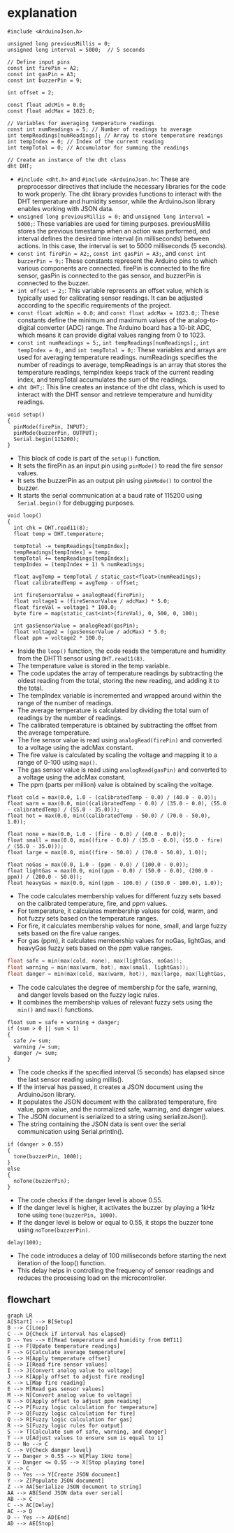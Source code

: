 # explanation 

```#include <dht.h>
#include <ArduinoJson.h>

unsigned long previousMillis = 0;
unsigned long interval = 5000;  // 5 seconds

// Define input pins
const int firePin = A2;
const int gasPin = A3;
const int buzzerPin = 9;

int offset = 2;

const float adcMin = 0.0;
const float adcMax = 1023.0;

// Variables for averaging temperature readings
const int numReadings = 5; // Number of readings to average
int tempReadings[numReadings]; // Array to store temperature readings
int tempIndex = 0; // Index of the current reading
int tempTotal = 0; // Accumulator for summing the readings

// Create an instance of the dht class
dht DHT;
```

- `#include <dht.h>` and `#include <ArduinoJson.h>`: These are preprocessor directives that include the necessary libraries for the code to work properly. The dht library provides functions to interact with the DHT temperature and humidity sensor, while the ArduinoJson library enables working with JSON data.
- `unsigned long previousMillis = 0;` and `unsigned long interval = 5000;`: These variables are used for timing purposes. previousMillis stores the previous timestamp when an action was performed, and interval defines the desired time interval (in milliseconds) between actions. In this case, the interval is set to 5000 milliseconds (5 seconds).
- `const int firePin = A2;`, `const int gasPin = A3;`, and `const int buzzerPin = 9;`: These constants represent the Arduino pins to which various components are connected. firePin is connected to the fire sensor, gasPin is connected to the gas sensor, and buzzerPin is connected to the buzzer.
- `int offset = 2;`: This variable represents an offset value, which is typically used for calibrating sensor readings. It can be adjusted according to the specific requirements of the project.
- `const float adcMin = 0.0;` and `const float adcMax = 1023.0;`: These constants define the minimum and maximum values of the analog-to-digital converter (ADC) range. The Arduino board has a 10-bit ADC, which means it can provide digital values ranging from 0 to 1023.
- `const int numReadings = 5;`, `int tempReadings[numReadings];`, `int tempIndex = 0;`, and `int tempTotal = 0;`: These variables and arrays are used for averaging temperature readings. numReadings specifies the number of readings to average, tempReadings is an array that stores the temperature readings, tempIndex keeps track of the current reading index, and tempTotal accumulates the sum of the readings.
- `dht DHT;`: This line creates an instance of the dht class, which is used to interact with the DHT sensor and retrieve temperature and humidity readings.

```
void setup()
{
  pinMode(firePin, INPUT);
  pinMode(buzzerPin, OUTPUT);
  Serial.begin(115200);
}
```

- This block of code is part of the `setup()` function.
- It sets the firePin as an input pin using `pinMode()` to read the fire sensor values.
- It sets the buzzerPin as an output pin using `pinMode()` to control the buzzer.
- It starts the serial communication at a baud rate of 115200 using `Serial.begin()` for debugging purposes.

```
void loop()
{
  int chk = DHT.read11(8);
  float temp = DHT.temperature;

  tempTotal -= tempReadings[tempIndex];
  tempReadings[tempIndex] = temp;
  tempTotal += tempReadings[tempIndex];
  tempIndex = (tempIndex + 1) % numReadings;

  float avgTemp = tempTotal / static_cast<float>(numReadings);
  float calibratedTemp = avgTemp - offset;

  int fireSensorValue = analogRead(firePin);
  float voltage1 = (fireSensorValue / adcMax) * 5.0;
  float fireVal = voltage1 * 100.0;
  byte fire = map(static_cast<int>(fireVal), 0, 500, 0, 100);

  int gasSensorValue = analogRead(gasPin);
  float voltage2 = (gasSensorValue / adcMax) * 5.0;
  float ppm = voltage2 * 100.0;
```

- Inside the `loop()` function, the code reads the temperature and humidity from the DHT11 sensor using `DHT.read11(8)`.
- The temperature value is stored in the temp variable.
- The code updates the array of temperature readings by subtracting the oldest reading from the total, storing the new reading, and adding it to the total.
- The tempIndex variable is incremented and wrapped around within the range of the number of readings.
- The average temperature is calculated by dividing the total sum of readings by the number of readings.
- The calibrated temperature is obtained by subtracting the offset from the average temperature.
- The fire sensor value is read using `analogRead(firePin)` and converted to a voltage using the adcMax constant.
- The fire value is calculated by scaling the voltage and mapping it to a range of 0-100 using `map()`.
- The gas sensor value is read using `analogRead(gasPin)` and converted to a voltage using the adcMax constant.
- The ppm (parts per million) value is obtained by scaling the voltage.

```
float cold = max(0.0, 1.0 - (calibratedTemp - 0.0) / (40.0 - 0.0));
float warm = max(0.0, min((calibratedTemp - 0.0) / (35.0 - 0.0), (55.0 - calibratedTemp) / (55.0 - 35.0)));
float hot = max(0.0, min((calibratedTemp - 50.0) / (70.0 - 50.0), 1.0));

float none = max(0.0, 1.0 - (fire - 0.0) / (40.0 - 0.0));
float small = max(0.0, min((fire - 0.0) / (35.0 - 0.0), (55.0 - fire) / (55.0 - 35.0)));
float large = max(0.0, min((fire - 50.0) / (70.0 - 50.0), 1.0));

float noGas = max(0.0, 1.0 - (ppm - 0.0) / (100.0 - 0.0));
float lightGas = max(0.0, min((ppm - 0.0) / (50.0 - 0.0), (200.0 - ppm)) / (200.0 - 50.0));
float heavyGas = max(0.0, min((ppm - 100.0) / (150.0 - 100.0), 1.0));
```

- The code calculates membership values for different fuzzy sets based on the calibrated temperature, fire, and ppm values.
- For temperature, it calculates membership values for cold, warm, and hot fuzzy sets based on the temperature ranges.
- For fire, it calculates membership values for none, small, and large fuzzy sets based on the fire value ranges.
- For gas (ppm), it calculates membership values for noGas, lightGas, and heavyGas fuzzy sets based on the ppm value ranges.

```cpp
float safe = min(max(cold, none), max(lightGas, noGas));
float warning = min(max(warm, hot), max(small, lightGas));
float danger = min(max(cold, max(warm, hot)), max(large, max(lightGas, heavyGas)));
```

- The code calculates the degree of membership for the safe, warning, and danger levels based on the fuzzy logic rules.
- It combines the membership values of relevant fuzzy sets using the `min()` and `max()` functions.

```
float sum = safe + warning + danger;
if (sum > 0 || sum < 1)
{
  safe /= sum;
  warning /= sum;
  danger /= sum;
}
```

- The code checks if the specified interval (5 seconds) has elapsed since the last sensor reading using millis().
- If the interval has passed, it creates a JSON document using the ArduinoJson library.
- It populates the JSON document with the calibrated temperature, fire value, ppm value, and the normalized safe, warning, and danger values.
- The JSON document is serialized to a string using serializeJson().
- The string containing the JSON data is sent over the serial communication using Serial.println().

```
if (danger > 0.55)
{
  tone(buzzerPin, 1000);
}
else
{
  noTone(buzzerPin);
}
```

- The code checks if the danger level is above 0.55.
- If the danger level is higher, it activates the buzzer by playing a 1kHz tone using `tone(buzzerPin, 1000)`.
- If the danger level is below or equal to 0.55, it stops the buzzer tone using `noTone(buzzerPin)`.

```
delay(100);
```

- The code introduces a delay of 100 milliseconds before starting the next iteration of the loop() function.
- This delay helps in controlling the frequency of sensor readings and reduces the processing load on the microcontroller.

## flowchart 

```mermaid
graph LR
A[Start] --> B[Setup]
B --> C[Loop]
C --> D{Check if interval has elapsed}
D -- Yes --> E[Read temperature and humidity from DHT11]
E --> F[Update temperature readings]
F --> G[Calculate average temperature]
G --> H[Apply temperature offset]
E --> I[Read fire sensor values]
I --> J[Convert analog value to voltage]
J --> K[Apply offset to adjust fire reading]
K --> L[Map fire reading]
E --> M[Read gas sensor values]
M --> N[Convert analog value to voltage]
N --> O[Apply offset to adjust ppm reading]
C --> P[Fuzzy logic calculation for temperature]
P --> Q[Fuzzy logic calculation for fire]
Q --> R[Fuzzy logic calculation for gas]
R --> S[Fuzzy logic rules for output]
S --> T[Calculate sum of safe, warning, and danger]
T --> U[Adjust values to ensure sum is equal to 1]
D -- No --> C
C --> V{Check danger level}
V -- Danger > 0.55 --> W[Play 1kHz tone]
V -- Danger <= 0.55 --> X[Stop playing tone]
X --> C
D -- Yes --> Y[Create JSON document]
Y --> Z[Populate JSON document]
Z --> AA[Serialize JSON document to string]
AA --> AB[Send JSON data over serial]
AB --> C
C --> AC[Delay]
AC --> D
D -- Yes --> AD[End]
AD --> AE[Stop]
```

